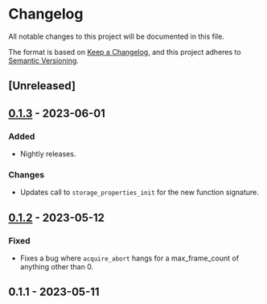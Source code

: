 # Changelog

All notable changes to this project will be documented in this file.

The format is based on [Keep a Changelog](https://keepachangelog.com/en/1.0.0/),
and this project adheres to [Semantic Versioning](https://semver.org/spec/v2.0.0.html).

## [Unreleased]

## [0.1.3](https://github.com/acquire-project/acquire-driver-hdcam/compare/v0.1.2...v0.1.3) - 2023-06-01

### Added

- Nightly releases.

### Changes

- Updates call to `storage_properties_init` for the new function signature. 

## [0.1.2](https://github.com/acquire-project/acquire-driver-hdcam/compare/v0.1.1...v0.1.2) - 2023-05-12

### Fixed

- Fixes a bug where `acquire_abort` hangs for a max_frame_count of anything other than 0.

## 0.1.1 - 2023-05-11
